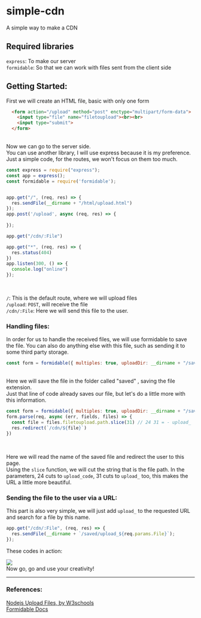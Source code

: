# simple-cdn
A simple way to make a CDN

## Required libraries

`express`: To make our server<br>
`formidable`: So that we can work with files sent from the client side

## Getting Started:

 First we will create an HTML file, basic with only one form

```html
  <form action="/upload" method="post" enctype="multipart/form-data">
    <input type="file" name="filetoupload"><br><br>
    <input type="submit">
  </form>
```
<br>
 Now we can go to the server side.<br>
 You can use another library, I will use express because it is my preference.<br>
 Just a simple code, for the routes, we won't focus on them too much.<br>

```js
const express = require("express");
const app = express();
const formidable = require('formidable');


app.get("/", (req, res) => {
  res.sendFile(__dirname + "/html/upload.html")
});
app.post('/upload', async (req, res) => {
  
});

app.get("/cdn/:File")

app.get("*", (req, res) => {
  res.status(404)
})
app.listen(300, () => {
  console.log("online")
});
```
<br>

`/`: This is the default route, where we will upload files<br>
`/upload`: `POST`, will receive the file<br>
`/cdn/:File`: Here we will send this file to the user.
<br>

### Handling files:

 In order for us to handle the received files, we will use formidable to save the file. You can also do anything else with this file, such as sending it to some third party storage.<br>

```js
const form = formidable({ multiples: true, uploadDir: __dirname + "/saved", keepExtensions: true });
``` 
<br>
 Here we will save the file in the folder called "saved" , saving the file extension.<br>
 Just that line of code already saves our file, but let's do a little more with this information.

```js
const form = formidable({ multiples: true, uploadDir: __dirname + "/saved", keepExtensions: true });
form.parse(req, async (err, fields, files) => {
  const file = files.filetoupload.path.slice(31) // 24 31 = - upload_
  res.redirect(`/cdn/${file}`)
})
```
<br>
 
 Here we will read the name of the saved file and redirect the user to this page.<br>
 Using the `slice` function, we will cut the string that is the file path. In the parameters, 24 cuts to `upload_code`, 31 cuts to `upload_` too, this makes the URL a little more beautiful.

### Sending the file to the user via a URL:

 This part is also very simple, we will just add `upload_` to the requested URL and search for a file by this name.<br>

```js
app.get("/cdn/:File", (req, res) => {
  res.sendFile(__dirname + `/saved/upload_${req.params.File}`);
});
```

 These codes in action:<br>

![](https://host.cloudyyuw.repl.co/i/e6ec7f963380809994eadb5d439f0abe.gif)
<br>
 Now go, go and use your creativity!
<hr>

### References:

[Nodejs Upload Files, by W3schools](https://www.w3schools.com/nodejs/nodejs_uploadfiles.asp)<br>
[Formidable Docs](https://www.npmjs.com/package/formidable)
